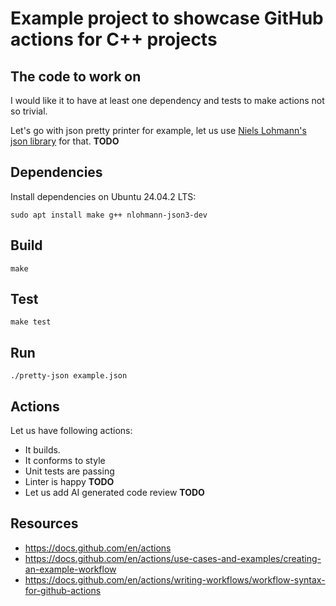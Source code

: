 # Example project to showcase GitHub actions for C++ projects

## The code to work on

I would like it to have at least one dependency and tests to make actions not so trivial.

Let's go with json pretty printer for example, let us use [Niels Lohmann's json library][json]
for that. **TODO**

[json]: https://github.com/nlohmann/json

## Dependencies

Install dependencies on Ubuntu 24.04.2 LTS:

```
sudo apt install make g++ nlohmann-json3-dev
```

## Build

```
make
```

## Test

```
make test
```

## Run

```
./pretty-json example.json
```

## Actions

Let us have following actions:

* It builds.
* It conforms to style
* Unit tests are passing
* Linter is happy **TODO**
* Let us add AI generated code review **TODO**

## Resources

* https://docs.github.com/en/actions
* https://docs.github.com/en/actions/use-cases-and-examples/creating-an-example-workflow
* https://docs.github.com/en/actions/writing-workflows/workflow-syntax-for-github-actions
